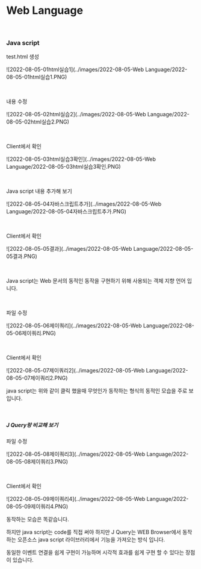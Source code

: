 # Web Language

<br>

### Java script 

test.html 생성

![2022-08-05-01html실습1](../images/2022-08-05-Web Language/2022-08-05-01html실습1.PNG)

<br>

내용 수정

![2022-08-05-02html실습2](../images/2022-08-05-Web Language/2022-08-05-02html실습2.PNG)

<br>

Client에서 확인

![2022-08-05-03html실습3확인](../images/2022-08-05-Web Language/2022-08-05-03html실습3확인.PNG)

<br>

Java script 내용 추가해 보기

![2022-08-05-04자바스크립트추가](../images/2022-08-05-Web Language/2022-08-05-04자바스크립트추가.PNG)

<br>

Client에서 확인

![2022-08-05-05결과](../images/2022-08-05-Web Language/2022-08-05-05결과.PNG)

<br>

Java script는 Web 문서의 동적인 동작을 구현하기 위해 사용되는 객체 지향 언어 입니다.

<br>

파일 수정

![2022-08-05-06제이쿼리](../images/2022-08-05-Web Language/2022-08-05-06제이쿼리.PNG)

<br>

Client에서 확인

![2022-08-05-07제이쿼리2](../images/2022-08-05-Web Language/2022-08-05-07제이쿼리2.PNG)

java script는 위와 같이 클릭 했을때 무엇인가 동작하는 형식의 동적인 모습을 주로 보입니다.

<br>

#####  J Query랑 비교해 보기

파일 수정

![2022-08-05-08제이쿼리3](../images/2022-08-05-Web Language/2022-08-05-08제이쿼리3.PNG)

<br>

Client에서 확인

![2022-08-05-09제이쿼리4](../images/2022-08-05-Web Language/2022-08-05-09제이쿼리4.PNG)

동작하는 모습은 똑같습니다.

하지만 java script는 code를 직접 써야 하지만 J Query는 WEB Browser에서 동작하는 오픈소스 java script 라이브러리에서 기능을 가져오는 방식 입니다.

동일한 이벤트 연결을 쉽게 구현이 가능하며 시각적 효과를 쉽게 구현 할 수 있다는 장점이 있습니다.

<br>

